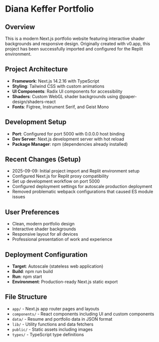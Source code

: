 # Diana Keffer Portfolio

## Overview
This is a modern Next.js portfolio website featuring interactive shader backgrounds and responsive design. Originally created with v0.app, this project has been successfully imported and configured for the Replit environment.

## Project Architecture
- **Framework**: Next.js 14.2.16 with TypeScript
- **Styling**: Tailwind CSS with custom animations
- **UI Components**: Radix UI components for accessibility
- **Shaders**: Custom WebGL shader backgrounds using @paper-design/shaders-react
- **Fonts**: Figtree, Instrument Serif, and Geist Mono

## Development Setup
- **Port**: Configured for port 5000 with 0.0.0.0 host binding
- **Dev Server**: Next.js development server with hot reload
- **Package Manager**: npm (dependencies already installed)

## Recent Changes (Setup)
- 2025-09-09: Initial project import and Replit environment setup
- Configured Next.js for Replit proxy compatibility
- Set up development workflow on port 5000
- Configured deployment settings for autoscale production deployment
- Removed problematic webpack configurations that caused ES module issues

## User Preferences
- Clean, modern portfolio design
- Interactive shader backgrounds
- Responsive layout for all devices
- Professional presentation of work and experience

## Deployment Configuration
- **Target**: Autoscale (stateless web application)
- **Build**: npm run build
- **Run**: npm start
- **Environment**: Production-ready Next.js static export

## File Structure
- `app/` - Next.js app router pages and layouts
- `components/` - React components including UI and custom components
- `data/` - Resume and portfolio data in JSON format
- `lib/` - Utility functions and data fetchers
- `public/` - Static assets including images
- `types/` - TypeScript type definitions